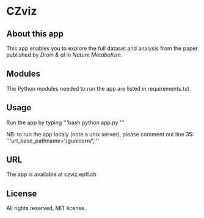 # CZviz

## About this app

This app enables you to explore the full dataset and analysis from the paper published by _Droin & al_ in _Nature Metabolism_.

## Modules

The Python modules needed to run the app are listed in requirements.txt


## Usage

Run the app by typing 
'''bash
python app.py
'''

NB: to run the app localy (note a unix server), please comment out line 35: 
'''url_base_pathname='/gunicorn/','''

## URL

The app is available at czviz.epfl.ch

## License

All rights reserved, MIT license.
